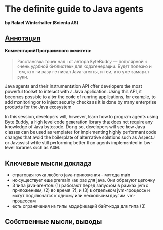 # The definite guide to Java agents
#### by Rafael Winterhalter (Scienta AS)

## [Аннотация](https://jpoint.ru/talks/79c6yjo0q4q4esyosgeyoo/)
#### Комментарий Программного комитета:
> Расстановка точек над i от автора ByteBuddy — популярной и очень удобной библиотеки для кодогенерации. Будет полезно и тем, кто ни разу не писал Java-агенты, и тем, кто уже замарал руки.

Java agents and their instrumentation API offer developers the most powerful toolset to interact with a Java application. Using this API, it becomes possible to alter the code of running applications, for example, to add monitoring or to inject security checks as it is done by many enterprise products for the Java ecosystem.

In this session, developers will, however, learn how to program agents using Byte Buddy, a high level code generation library that does not require any knowledge of Java bytecode. Doing so, developers will see how Java classes can be used as templates for implementing highly performant code changes that avoid the boilerplate of alternative solutions such as AspectJ or Javassist while still performing better than agents implemented in low-level libraries such as ASM.

## Ключевые мысли доклада
* стратовая точка любого java-приложения - метода main
* но существует еще premain как раз для java. Они образуют цепочку 
* 3 типа java-агентов: (1) работают перед запуском в рамках jvm с приложением, (2) во время (?), и (3) в отдельном jvm-процессе и могут подключатся к одному или нескольким другим jvm-процессам
* есть ограничения на типы модификаций байт-кода для типа (3)

## Собственные мысли, выводы
